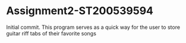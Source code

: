 # Assignment2-ST200539594
Initial commit. This program serves as a quick way for the user to store guitar riff tabs of their favorite songs 

